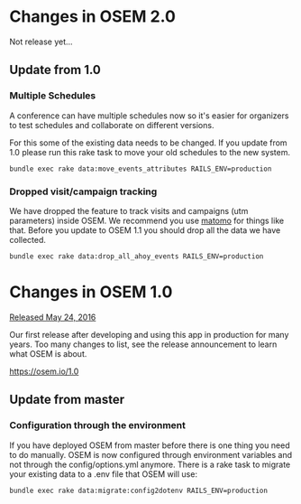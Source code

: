 # Changes in OSEM 2.0

Not release yet...

## Update from 1.0

### Multiple Schedules
A conference can have multiple schedules now so it's easier for organizers to
test schedules and collaborate on different versions.

For this some of the existing data needs to be changed. If you update
from 1.0 please run this rake task to move your old schedules to the
new system.

```
bundle exec rake data:move_events_attributes RAILS_ENV=production
```

### Dropped visit/campaign tracking
We have dropped the feature to track visits and campaigns (utm parameters)
inside OSEM. We recommend you use [matomo](https://matomo.org/) for things
like that. Before you update to OSEM 1.1 you should drop all the data we
have collected.

```
bundle exec rake data:drop_all_ahoy_events RAILS_ENV=production
```

# Changes in OSEM 1.0

[Released May 24, 2016](https://osem.io/1.0)

Our first release after developing and using this app in production for
many years. Too many changes to list, see the release announcement to
learn what OSEM is about.

https://osem.io/1.0

## Update from master

### Configuration through the environment
If you have deployed OSEM from master before there is one thing you need to do
manually. OSEM is now configured through environment variables and not through
the config/options.yml anymore. There is a rake task to migrate your existing
data to a .env file that OSEM will use:

```
bundle exec rake data:migrate:config2dotenv RAILS_ENV=production
```

